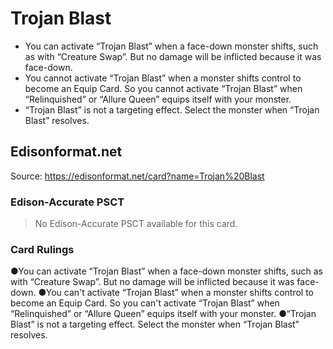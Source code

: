 # Trojan Blast

*   You can activate “Trojan Blast” when a face-down monster shifts, such as with “Creature Swap”. But no damage will be inflicted because it was face-down.
*   You cannot activate “Trojan Blast” when a monster shifts control to become an Equip Card. So you cannot activate “Trojan Blast” when “Relinquished” or “Allure Queen” equips itself with your monster.
*   “Trojan Blast” is not a targeting effect. Select the monster when “Trojan Blast” resolves.

## Edisonformat.net

Source: https://edisonformat.net/card?name=Trojan%20Blast

### Edison-Accurate PSCT

> No Edison-Accurate PSCT available for this card.

### Card Rulings

●You can activate “Trojan Blast” when a face-down monster shifts, such as with “Creature Swap”. But no damage will be inflicted because it was face-down.
●You can't activate “Trojan Blast” when a monster shifts control to become an Equip Card. So you can't activate “Trojan Blast” when “Relinquished” or “Allure Queen” equips itself with your monster.
●“Trojan Blast” is not a targeting effect. Select the monster when “Trojan Blast” resolves.
            